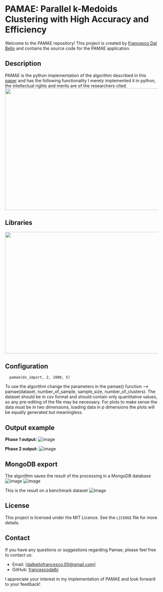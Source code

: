 # PAMAE: Parallel k-Medoids Clustering with High Accuracy and Efficiency

Welcome to the PAMAE repository! This project is created by [Francesco Dal Bello](https://github.com/francescodalbi) and contains the source code for the PAMAE application.

## Description

PAMAE is the python implementation of the algorithm described in this [paper](https://dl.acm.org/doi/10.1145/3097983.3098098) and has the following functionality
I merely implemented it in python, the intellectual rights and merits are of the researchers cited.
<img src="https://github.com/francescodalbi/pamae/assets/32592051/6f78c5e4-08b4-4816-8b3c-53393a4edd5d" width="650" height="400">

## Libraries
<img src="https://github.com/francescodalbi/pamae/assets/32592051/2572d706-b268-4993-997b-bc13752f9200" width="650" height="400">



## Configuration
```
  pamae(ds_import, 2, 1000, 5)
```
  To use the algorithm change the parameters in the pamae() function --> pamae(dataset, number_of_sample, sample_size, number_of_clusters).
  The dataset should be in csv format and should contain only quantitative values, so any pre-editing of the file may be necessary.
  For plots to make sense the data must be in two dimensions, loading data in p dimensions the plots will be equally generated but meaningless.

## Output example
**Phase 1 output:** ![image](https://github.com/francescodalbi/pamae/assets/32592051/f85bb12c-44e8-49d4-98b8-0eaa6b6d8bd3 )


**Phase 2 output:** ![image](https://github.com/francescodalbi/pamae/assets/32592051/7582b5eb-fd79-418b-8353-76fe2bc57236)

## MongoDB export
The algorithm saves the result of the processing in a MongoDB database
![image](https://github.com/francescodalbi/pamae/assets/32592051/45696098-1a92-47ed-ac3e-040869a9ef4e)
![image](https://github.com/francescodalbi/pamae/assets/32592051/6f454faa-3a34-42f1-b7dc-97d795963485)


This is the result on a benchmark dataset
![image](https://github.com/francescodalbi/pamae/assets/32592051/f6cf86f8-6a1d-4d66-bb0e-2b41d1e6d045)


## License

This project is licensed under the MIT Licence. See the `LICENSE` file for more details.

## Contact

If you have any questions or suggestions regarding Pamae, please feel free to contact us:

- Email: [dalbellofrancesco.00@gmail.com]
- GitHub: [francescodalbi](https://github.com/francescodalbi)

I appreciate your interest in my implementation of PAMAE and look forward to your feedback!

